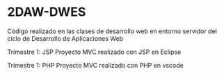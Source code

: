 # 2DAW-DWES
Código realizado en las clases de desarrollo web en entorno servidor del ciclo de Desarrollo de Aplicaciones Web

Trimestre 1: JSP
Proyecto MVC realizado con JSP en Eclipse

Trimestre 1: PHP 
Proyecto MVC realizado con PHP en vscode
